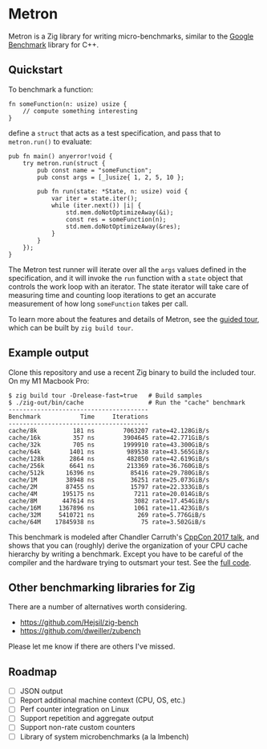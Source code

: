 # Metron

Metron is a Zig library for writing micro-benchmarks, similar to the [Google
Benchmark](https://github.com/google/benchmark) library for C++.

## Quickstart

To benchmark a function:

```zig
fn someFunction(n: usize) usize {
    // compute something interesting
}
```

define a `struct` that acts as a test specification, and pass that to
`metron.run()` to evaluate:

```zig
pub fn main() anyerror!void {
    try metron.run(struct {
        pub const name = "someFunction";
        pub const args = [_]usize{ 1, 2, 5, 10 };

        pub fn run(state: *State, n: usize) void {
            var iter = state.iter();
            while (iter.next()) |i| {
                std.mem.doNotOptimizeAway(&i);
                const res = someFunction(n);
                std.mem.doNotOptimizeAway(&res);
            }
        }
    });
}
```

The Metron test runner will iterate over all the `args` values defined in the
specification, and it will invoke the `run` function with a `state` object that
controls the work loop with an iterator. The state iterator will take care of
measuring time and counting loop iterations to get an accurate measurement of
how long `someFunction` takes per call.

To learn more about the features and details of Metron, see the [guided
tour](tour/README.md), which can be built by `zig build tour`.

## Example output

Clone this repository and use a recent Zig binary to build the included tour.
On my M1 Macbook Pro:

```console
$ zig build tour -Drelease-fast=true   # Build samples
$ ./zig-out/bin/cache                  # Run the "cache" benchmark
---------------------------------------
Benchmark           Time     Iterations
---------------------------------------
cache/8k          181 ns        7063207 rate=42.128GiB/s
cache/16k         357 ns        3904645 rate=42.771GiB/s
cache/32k         705 ns        1999910 rate=43.300GiB/s
cache/64k        1401 ns         989538 rate=43.565GiB/s
cache/128k       2864 ns         482850 rate=42.619GiB/s
cache/256k       6641 ns         213369 rate=36.760GiB/s
cache/512k      16396 ns          85416 rate=29.780GiB/s
cache/1M        38948 ns          36251 rate=25.073GiB/s
cache/2M        87455 ns          15797 rate=22.333GiB/s
cache/4M       195175 ns           7211 rate=20.014GiB/s
cache/8M       447614 ns           3082 rate=17.454GiB/s
cache/16M     1367896 ns           1061 rate=11.423GiB/s
cache/32M     5410721 ns            269 rate=5.776GiB/s
cache/64M    17845938 ns             75 rate=3.502GiB/s
```

This benchmark is modeled after Chandler Carruth's [CppCon 2017
talk](https://www.youtube.com/watch?v=2EWejmkKlxs), and shows that you can
(roughly) derive the organization of your CPU cache hierarchy by writing a
benchmark. Except you have to be careful of the compiler and the hardware trying
to outsmart your test. See the [full code](tour/cache.zig).

## Other benchmarking libraries for Zig

There are a number of alternatives worth considering. 

- https://github.com/Hejsil/zig-bench
- https://github.com/dweiller/zubench

Please let me know if there are others I've missed.

## Roadmap

- [ ] JSON output
- [ ] Report additional machine context (CPU, OS, etc.)
- [ ] Perf counter integration on Linux
- [ ] Support repetition and aggregate output
- [ ] Support non-rate custom counters
- [ ] Library of system microbenchmarks (a la lmbench)